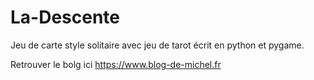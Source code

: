 # La-Descente
Jeu de carte style solitaire avec jeu de tarot écrit en python et pygame.

Retrouver le bolg ici https://www.blog-de-michel.fr

